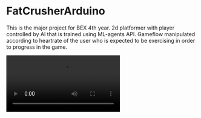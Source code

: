 # FatCrusherArduino
This is the major project for BEX 4th year. 2d platformer with player controlled by AI that is trained using ML-agents API. Gameflow manipulated according to heartrate of the user who is expected to be exercising in order to progress in the game. 

![Video](https://github.com/Raikir-i-sh/FatCrusherNodemcu/blob/main/MajorProjectDemo.mp4)
